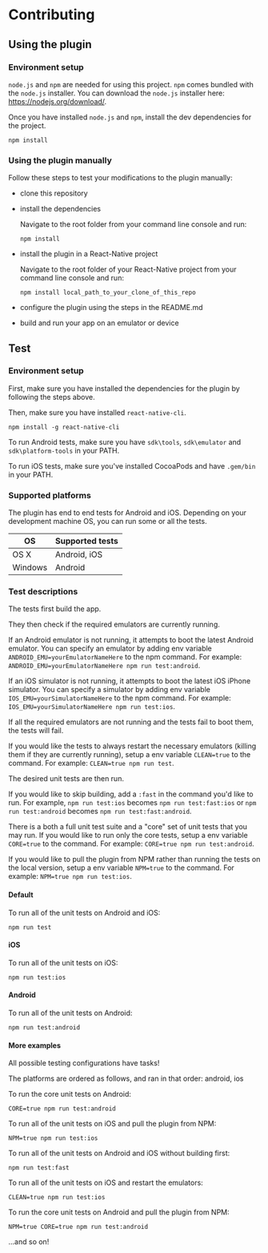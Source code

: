 # Contributing

## Using the plugin

### Environment setup

`node.js` and `npm` are needed for using this project. `npm` comes bundled with the `node.js` installer. You can download the `node.js` installer here: https://nodejs.org/download/.

Once you have installed `node.js` and `npm`, install the dev dependencies for the project.

```
npm install
```

### Using the plugin manually

Follow these steps to test your modifications to the plugin manually:
- clone this repository
- install the dependencies

	Navigate to the root folder from your command line console and run:
	```
	npm install
	```
- install the plugin in a React-Native project

	Navigate to the root folder of your React-Native project from your command line console and run:
	```
	npm install local_path_to_your_clone_of_this_repo
	```
- configure the plugin using the steps in the README.md
- build and run your app on an emulator or device

## Test

### Environment setup

First, make sure you have installed the dependencies for the plugin by following the steps above.

Then, make sure you have installed `react-native-cli`.

```
npm install -g react-native-cli
```

To run Android tests, make sure you have `sdk\tools`, `sdk\emulator` and  `sdk\platform-tools` in your PATH.

To run iOS tests, make sure you've installed CocoaPods and have `.gem/bin` in your PATH.

### Supported platforms

The plugin has end to end tests for Android and iOS. Depending on your development machine OS, you can run some or all the tests.

OS            | Supported tests
------------- | -------------
OS X          | Android, iOS
Windows       | Android

### Test descriptions

The tests first build the app.

They then check if the required emulators are currently running.

If an Android emulator is not running, it attempts to boot the latest Android emulator. You can specify an emulator by adding env variable `ANDROID_EMU=yourEmulatorNameHere` to the npm command. For example: `ANDROID_EMU=yourEmulatorNameHere npm run test:android`.

If an iOS simulator is not running, it attempts to boot the latest iOS iPhone simulator. You can specify a simulator by adding env variable `IOS_EMU=yourSimulatorNameHere` to the npm command. For example: `IOS_EMU=yourSimulatorNameHere npm run test:ios`.

If all the required emulators are not running and the tests fail to boot them, the tests will fail.

If you would like the tests to always restart the necessary emulators (killing them if they are currently running), setup a env variable `CLEAN=true` to the command. For example: `CLEAN=true npm run test`.

The desired unit tests are then run.

If you would like to skip building, add a `:fast` in the command you'd like to run. For example, `npm run test:ios` becomes `npm run test:fast:ios` or `npm run test:android` becomes `npm run test:fast:android`.

There is a both a full unit test suite and a "core" set of unit tests that you may run. If you would like to run only the core tests, setup a env variable `CORE=true` to the command. For example: `CORE=true npm run test:android`.

If you would like to pull the plugin from NPM rather than running the tests on the local version, setup a env variable `NPM=true` to the command. For example: `NPM=true npm run test:ios`.

#### Default

To run all of the unit tests on Android and iOS:
```
npm run test
```

#### iOS

To run all of the unit tests on iOS:
```
npm run test:ios
```

#### Android

To run all of the unit tests on Android:
```
npm run test:android
```

#### More examples

All possible testing configurations have tasks!

The platforms are ordered as follows, and ran in that order:
android, ios

To run the core unit tests on Android:
```
CORE=true npm run test:android
```

To run all of the unit tests on iOS and pull the plugin from NPM:
```
NPM=true npm run test:ios
```

To run all of the unit tests on Android and iOS without building first:
```
npm run test:fast
```

To run all of the unit tests on iOS and restart the emulators:
```
CLEAN=true npm run test:ios
```

To run the core unit tests on Android and pull the plugin from NPM:
```
NPM=true CORE=true npm run test:android
```

...and so on!